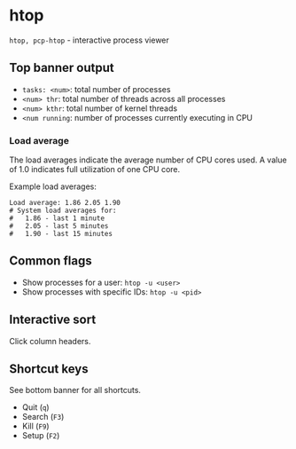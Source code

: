 # htop

`htop, pcp-htop` - interactive process viewer

## Top banner output
- `tasks: <num>`: total number of processes
- `<num> thr`: total number of threads across all processes
- `<num> kthr`: total number of kernel threads
- `<num running`: number of processes currently executing in CPU

### Load average
The load averages indicate the average number of CPU cores used. A value of 1.0 indicates full utilization of one CPU core.

Example load averages:
```
Load average: 1.86 2.05 1.90
# System load averages for:
#   1.86 - last 1 minute
#   2.05 - last 5 minutes
#   1.90 - last 15 minutes
```

## Common flags
- Show processes for a user: `htop -u <user>`
- Show processes with specific IDs: `htop -u <pid>`

## Interactive sort
Click column headers.

## Shortcut keys
See bottom banner for all shortcuts.
- Quit (`q`)
- Search (`F3`)
- Kill (`F9`)
- Setup (`F2`)
